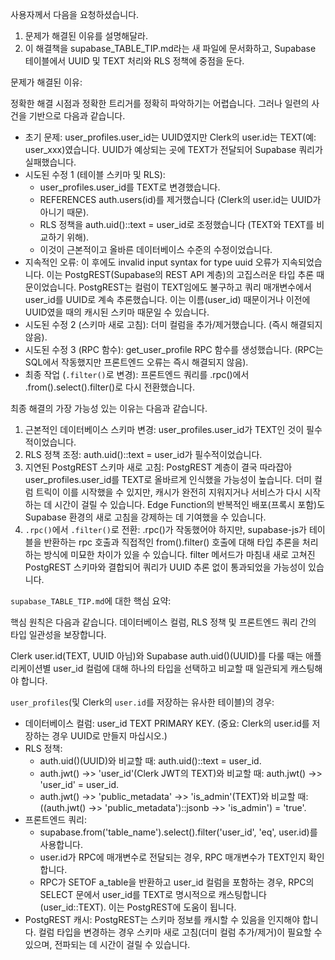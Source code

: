 사용자께서 다음을 요청하셨습니다.
   1. 문제가 해결된 이유를 설명해달라.
   2. 이 해결책을 supabase_TABLE_TIP.md라는 새 파일에 문서화하고, Supabase
      테이블에서 UUID 및 TEXT 처리와 RLS 정책에 중점을 둔다.


  문제가 해결된 이유:

  정확한 해결 시점과 정확한 트리거를 정확히 파악하기는 어렵습니다.
  그러나 일련의 사건을 기반으로 다음과 같습니다.


   * 초기 문제: user_profiles.user_id는 UUID였지만 Clerk의 user.id는
     TEXT(예: user_xxx)였습니다. UUID가 예상되는 곳에 TEXT가 전달되어
     Supabase 쿼리가 실패했습니다.
   * 시도된 수정 1 (테이블 스키마 및 RLS):
       * user_profiles.user_id를 TEXT로 변경했습니다.
       * REFERENCES auth.users(id)를 제거했습니다 (Clerk의 user.id는
         UUID가 아니기 때문).
       * RLS 정책을 auth.uid()::text = user_id로 조정했습니다 (TEXT와
         TEXT를 비교하기 위해).
       * 이것이 근본적이고 올바른 데이터베이스 수준의 수정이었습니다.
   * 지속적인 오류: 이 후에도 invalid input syntax for type uuid 오류가
     지속되었습니다. 이는 PostgREST(Supabase의 REST API 계층)의 고집스러운
      타입 추론 때문이었습니다. PostgREST는 컬럼이 TEXT임에도 불구하고
     쿼리 매개변수에서 user_id를 UUID로 계속 추론했습니다. 이는
     이름(user_id) 때문이거나 이전에 UUID였을 때의 캐시된 스키마 때문일 수
      있습니다.
   * 시도된 수정 2 (스키마 새로 고침): 더미 컬럼을 추가/제거했습니다.
     (즉시 해결되지 않음).
   * 시도된 수정 3 (RPC 함수): get_user_profile RPC 함수를 생성했습니다.
     (RPC는 SQL에서 작동했지만 프론트엔드 오류는 즉시 해결되지 않음).
   * 최종 작업 (`.filter()`로 변경): 프론트엔드 쿼리를 .rpc()에서
     .from().select().filter()로 다시 전환했습니다.

  최종 해결의 가장 가능성 있는 이유는 다음과 같습니다.


   1. 근본적인 데이터베이스 스키마 변경: user_profiles.user_id가 TEXT인
      것이 필수적이었습니다.
   2. RLS 정책 조정: auth.uid()::text = user_id가 필수적이었습니다.
   3. 지연된 PostgREST 스키마 새로 고침: PostgREST 계층이 결국 따라잡아
      user_profiles.user_id를 TEXT로 올바르게 인식했을 가능성이 높습니다.
      더미 컬럼 트릭이 이를 시작했을 수 있지만, 캐시가 완전히 지워지거나
      서비스가 다시 시작하는 데 시간이 걸릴 수 있습니다. Edge Function의
      반복적인 배포(프록시 포함)도 Supabase 환경의 새로 고침을 강제하는 데
      기여했을 수 있습니다.
   4. `.rpc()`에서 `.filter()`로 전환: .rpc()가 작동했어야 하지만,
      supabase-js가 테이블을 반환하는 rpc 호출과 직접적인 from().filter()
      호출에 대해 타입 추론을 처리하는 방식에 미묘한 차이가 있을 수
      있습니다. filter 메서드가 마침내 새로 고쳐진 PostgREST 스키마와
      결합되어 쿼리가 UUID 추론 없이 통과되었을 가능성이 있습니다.

  `supabase_TABLE_TIP.md`에 대한 핵심 요약:


  핵심 원칙은 다음과 같습니다. 데이터베이스 컬럼, RLS 정책 및 프론트엔드
   쿼리 간의 타입 일관성을 보장합니다.


  Clerk user.id(TEXT, UUID 아님)와 Supabase auth.uid()(UUID)를 다룰 때는
   애플리케이션별 user_id 컬럼에 대해 하나의 타입을 선택하고 비교할 때
  일관되게 캐스팅해야 합니다.

  `user_profiles`(및 Clerk의 `user.id`를 저장하는 유사한 테이블)의 경우:


   * 데이터베이스 컬럼: user_id TEXT PRIMARY KEY. (중요: Clerk의 user.id를
      저장하는 경우 UUID로 만들지 마십시오.)
   * RLS 정책:
       * auth.uid()(UUID)와 비교할 때: auth.uid()::text = user_id.
       * auth.jwt() ->> 'user_id'(Clerk JWT의 TEXT)와 비교할 때:
         auth.jwt() ->> 'user_id' = user_id.
       * auth.jwt() ->> 'public_metadata' ->> 'is_admin'(TEXT)와 비교할
         때: ((auth.jwt() ->> 'public_metadata')::jsonb ->> 'is_admin') =
         'true'.
   * 프론트엔드 쿼리:
       * supabase.from('table_name').select().filter('user_id', 'eq',
         user.id)를 사용합니다.
       * user.id가 RPC에 매개변수로 전달되는 경우, RPC 매개변수가 TEXT인지
          확인합니다.
       * RPC가 SETOF a_table을 반환하고 user_id 컬럼을 포함하는 경우,
         RPC의 SELECT 문에서 user_id를 TEXT로 명시적으로
         캐스팅합니다(user_id::TEXT). 이는 PostgREST에 도움이 됩니다.
   * PostgREST 캐시: PostgREST는 스키마 정보를 캐시할 수 있음을 인지해야
     합니다. 컬럼 타입을 변경하는 경우 스키마 새로 고침(더미 컬럼
     추가/제거)이 필요할 수 있으며, 전파되는 데 시간이 걸릴 수 있습니다.